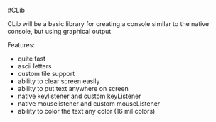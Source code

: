 #CLib


CLib will be a basic library for creating a console similar to the native console, but using graphical output

Features:
- quite fast
- ascii letters
- custom tile support
- ability to clear screen easily
- ability to put text anywhere on screen
- native keylistener and custom keyListener
- native mouselistener and custom mouseListener
- ability to color the text any color (16 mil colors)
